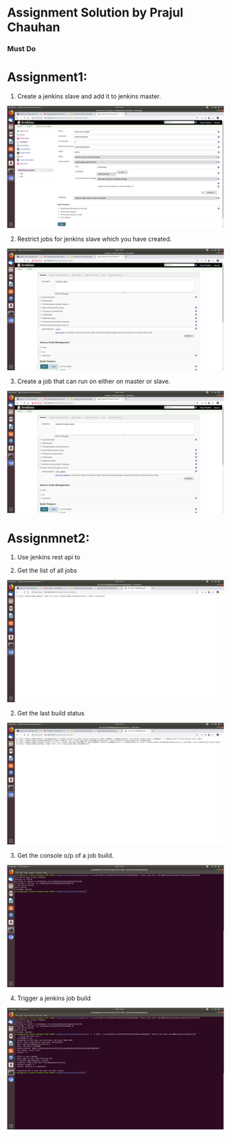 # Assignment Solution by Prajul Chauhan



### Must Do

# Assignment1: 
	


1. Create a jenkins slave and add it to jenkins master.
	


![image](image/1.png)



2. Restrict jobs for jenkins slave which you have created.



![image](image/2.png)



3. Create a job that can run on either on master or slave.



![image](image/3.png)




# Assignmnet2:
	

1. Use jenkins rest api to 


1. Get the list of all jobs 


![image](image/4.png)


2. Get the last build status


![image](image/5.png)



3. Get the console o/p of a job build. 


![image](image/6.png)


4. Trigger a jenkins job build


![image](image/7.png)





